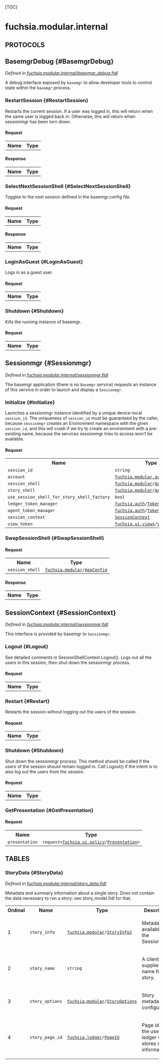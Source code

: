 [TOC]

# fuchsia.modular.internal


## **PROTOCOLS**

## BasemgrDebug {#BasemgrDebug}
*Defined in [fuchsia.modular.internal/basemgr_debug.fidl](https://fuchsia.googlesource.com/fuchsia/+/master/sdk/fidl/fuchsia.modular.internal/basemgr_debug.fidl#10)*

<p>A debug interface exposed by <code>basemgr</code> to allow developer tools to control
state within the <code>basemgr</code> process.</p>

### RestartSession {#RestartSession}

<p>Restarts the current session. If a user was logged in, this will return
when the same user is logged back in. Otherwise, this will return when
sessionmgr has been torn down.</p>

#### Request
<table>
    <tr><th>Name</th><th>Type</th></tr>
    </table>


#### Response
<table>
    <tr><th>Name</th><th>Type</th></tr>
    </table>

### SelectNextSessionShell {#SelectNextSessionShell}

<p>Toggles to the next session defined in the basemgr.config file.</p>

#### Request
<table>
    <tr><th>Name</th><th>Type</th></tr>
    </table>


#### Response
<table>
    <tr><th>Name</th><th>Type</th></tr>
    </table>

### LoginAsGuest {#LoginAsGuest}

<p>Logs in as a guest user.</p>

#### Request
<table>
    <tr><th>Name</th><th>Type</th></tr>
    </table>



### Shutdown {#Shutdown}

<p>Kills the running instance of basemgr.</p>

#### Request
<table>
    <tr><th>Name</th><th>Type</th></tr>
    </table>



## Sessionmgr {#Sessionmgr}
*Defined in [fuchsia.modular.internal/sessionmgr.fidl](https://fuchsia.googlesource.com/fuchsia/+/master/sdk/fidl/fuchsia.modular.internal/sessionmgr.fidl#16)*

<p>The basemgr application (there is no <code>Basemgr</code> service) requests
an instance of this service in order to launch and display a <code>Sessionmgr</code>.</p>

### Initialize {#Initialize}

<p>Launches a sessionmgr instance identified by a unique device-local
<code>session_id</code>. The uniqueness of <code>session_id</code> must be guaranteed by the
caller, because <code>sessionmgr</code> creates an Environment namespace with the
given <code>session_id</code>, and this will crash if we try to create an
environment with a pre-existing name, because the services sessionmgr
tries to access won't be available.</p>

#### Request
<table>
    <tr><th>Name</th><th>Type</th></tr>
    <tr>
            <td><code>session_id</code></td>
            <td>
                <code>string</code>
            </td>
        </tr><tr>
            <td><code>account</code></td>
            <td>
                <code><a class='link' href='../fuchsia.modular.auth/'>fuchsia.modular.auth</a>/<a class='link' href='../fuchsia.modular.auth/#Account'>Account</a>?</code>
            </td>
        </tr><tr>
            <td><code>session_shell</code></td>
            <td>
                <code><a class='link' href='../fuchsia.modular/'>fuchsia.modular</a>/<a class='link' href='../fuchsia.modular/#AppConfig'>AppConfig</a></code>
            </td>
        </tr><tr>
            <td><code>story_shell</code></td>
            <td>
                <code><a class='link' href='../fuchsia.modular/'>fuchsia.modular</a>/<a class='link' href='../fuchsia.modular/#AppConfig'>AppConfig</a></code>
            </td>
        </tr><tr>
            <td><code>use_session_shell_for_story_shell_factory</code></td>
            <td>
                <code>bool</code>
            </td>
        </tr><tr>
            <td><code>ledger_token_manager</code></td>
            <td>
                <code><a class='link' href='../fuchsia.auth/'>fuchsia.auth</a>/<a class='link' href='../fuchsia.auth/#TokenManager'>TokenManager</a>?</code>
            </td>
        </tr><tr>
            <td><code>agent_token_manager</code></td>
            <td>
                <code><a class='link' href='../fuchsia.auth/'>fuchsia.auth</a>/<a class='link' href='../fuchsia.auth/#TokenManager'>TokenManager</a>?</code>
            </td>
        </tr><tr>
            <td><code>session_context</code></td>
            <td>
                <code><a class='link' href='#SessionContext'>SessionContext</a></code>
            </td>
        </tr><tr>
            <td><code>view_token</code></td>
            <td>
                <code><a class='link' href='../fuchsia.ui.views/'>fuchsia.ui.views</a>/<a class='link' href='../fuchsia.ui.views/#ViewToken'>ViewToken</a></code>
            </td>
        </tr></table>



### SwapSessionShell {#SwapSessionShell}


#### Request
<table>
    <tr><th>Name</th><th>Type</th></tr>
    <tr>
            <td><code>session_shell</code></td>
            <td>
                <code><a class='link' href='../fuchsia.modular/'>fuchsia.modular</a>/<a class='link' href='../fuchsia.modular/#AppConfig'>AppConfig</a></code>
            </td>
        </tr></table>


#### Response
<table>
    <tr><th>Name</th><th>Type</th></tr>
    </table>

## SessionContext {#SessionContext}
*Defined in [fuchsia.modular.internal/sessionmgr.fidl](https://fuchsia.googlesource.com/fuchsia/+/master/sdk/fidl/fuchsia.modular.internal/sessionmgr.fidl#40)*

<p>This interface is provided by basemgr to <code>Sessionmgr</code>.</p>

### Logout {#Logout}

<p>See detailed comments in SessionShellContext.Logout(). Logs out all the
users in this session, then shut down the sessionmgr process.</p>

#### Request
<table>
    <tr><th>Name</th><th>Type</th></tr>
    </table>



### Restart {#Restart}

<p>Restarts the session without logging out the users of the session.</p>

#### Request
<table>
    <tr><th>Name</th><th>Type</th></tr>
    </table>



### Shutdown {#Shutdown}

<p>Shut down the sessionmgr process. This method should be called if the
users of the session should remain logged in. Call Logout() if the intent
is to also log out the users from the session.</p>

#### Request
<table>
    <tr><th>Name</th><th>Type</th></tr>
    </table>



### GetPresentation {#GetPresentation}


#### Request
<table>
    <tr><th>Name</th><th>Type</th></tr>
    <tr>
            <td><code>presentation</code></td>
            <td>
                <code>request&lt;<a class='link' href='../fuchsia.ui.policy/'>fuchsia.ui.policy</a>/<a class='link' href='../fuchsia.ui.policy/#Presentation'>Presentation</a>&gt;</code>
            </td>
        </tr></table>









## **TABLES**

### StoryData {#StoryData}


*Defined in [fuchsia.modular.internal/story_data.fidl](https://fuchsia.googlesource.com/fuchsia/+/master/sdk/fidl/fuchsia.modular.internal/story_data.fidl#12)*

<p>Metadata and summary information about a single story.  Does not contain the
data necessary to run a story: see story_model.fidl for that.</p>


<table>
    <tr><th>Ordinal</th><th>Name</th><th>Type</th><th>Description</th></tr>
    <tr>
            <td>1</td>
            <td><code>story_info</code></td>
            <td>
                <code><a class='link' href='../fuchsia.modular/'>fuchsia.modular</a>/<a class='link' href='../fuchsia.modular/#StoryInfo2'>StoryInfo2</a></code>
            </td>
            <td><p>Metadata available to the SessionShell.</p>
</td>
        </tr><tr>
            <td>2</td>
            <td><code>story_name</code></td>
            <td>
                <code>string</code>
            </td>
            <td><p>A client-supplied name for this story.</p>
</td>
        </tr><tr>
            <td>3</td>
            <td><code>story_options</code></td>
            <td>
                <code><a class='link' href='../fuchsia.modular/'>fuchsia.modular</a>/<a class='link' href='../fuchsia.modular/#StoryOptions'>StoryOptions</a></code>
            </td>
            <td><p>Story metadata and configuration.</p>
</td>
        </tr><tr>
            <td>4</td>
            <td><code>story_page_id</code></td>
            <td>
                <code><a class='link' href='../fuchsia.ledger/'>fuchsia.ledger</a>/<a class='link' href='../fuchsia.ledger/#PageId'>PageId</a></code>
            </td>
            <td><p>Page id on the user's ledger which stores story information.</p>
</td>
        </tr></table>










